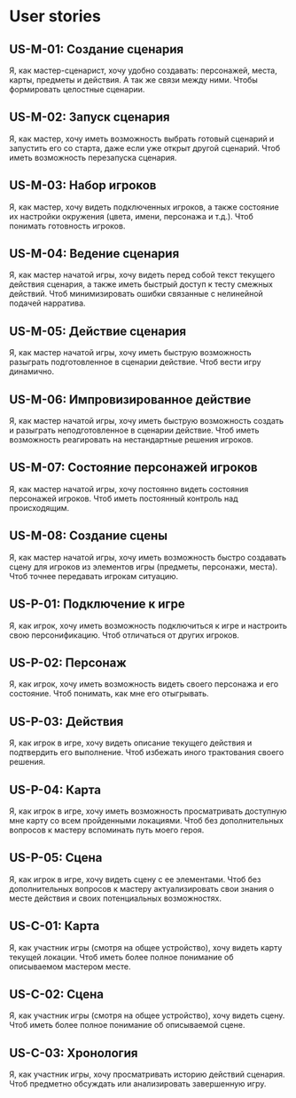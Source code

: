 # User stories

## US-M-01: Создание сценария

Я, как мастер-сценарист, хочу удобно создавать: персонажей, места, карты, предметы и действия. А так же связи между ними. Чтобы формировать целостные сценарии.

## US-M-02: Запуск сценария

Я, как мастер, хочу иметь возможность выбрать готовый сценарий и запустить его со старта, даже если уже открыт другой сценарий. Чтоб иметь возможность перезапуска сценария.

## US-M-03: Набор игроков

Я, как мастер, хочу видеть подключенных игроков, а также состояние их настройки окружения (цвета, имени, персонажа и т.д.). Чтоб понимать готовность игроков.

## US-M-04: Ведение сценария

Я, как мастер начатой игры, хочу видеть перед собой текст текущего действия сценария, а также иметь быстрый доступ к тесту смежных действий. Чтоб минимизировать ошибки связанные с нелинейной подачей нарратива.

## US-M-05: Действие сценария

Я, как мастер начатой игры, хочу иметь быструю возможность разыграть подготовленное в сценарии действие. Чтоб вести игру динамично.

## US-M-06: Импровизированное действие

Я, как мастер начатой игры, хочу иметь быструю возможность создать и разыграть неподготовленное в сценарии действие. Чтоб иметь возможность реагировать на нестандартные решения игроков.

## US-M-07: Состояние персонажей игроков

Я, как мастер начатой игры, хочу постоянно видеть состояния персонажей игроков. Чтоб иметь постоянный контроль над происходящим.

## US-M-08: Создание сцены

Я, как мастер начатой игры, хочу иметь возможность быстро создавать сцену для игроков из элементов игры (предметы, персонажи, места). Чтоб точнее передавать игрокам ситуацию.

## US-P-01: Подключение к игре

Я, как игрок, хочу иметь возможность подключиться к игре и настроить свою персонификацию. Чтоб отличаться от других игроков.

## US-P-02: Персонаж

Я, как игрок, хочу иметь возможность видеть своего персонажа и его состояние. Чтоб понимать, как мне его отыгрывать.

## US-P-03: Действия

Я, как игрок в игре, хочу видеть описание текущего действия и подтвердить его выполнение. Чтоб избежать иного трактования своего решения.

## US-P-04: Карта

Я, как игрок в игре, хочу иметь возможность просматривать доступную мне карту со всем пройденными локациями. Чтоб без дополнительных вопросов к мастеру вспоминать путь моего героя.

## US-P-05: Сцена

Я, как игрок в игре, хочу видеть сцену с ее элементами. Чтоб без дополнительных вопросов к мастеру актуализировать свои знания о месте действия и своих потенциальных возможностях.

## US-C-01: Карта

Я, как участник игры (смотря на общее устройство), хочу видеть карту текущей локации. Чтоб иметь более полное понимание об описываемом мастером месте.

## US-C-02: Сцена

Я, как участник игры (смотря на общее устройство), хочу видеть сцену. Чтоб иметь более полное понимание об описываемой сцене.

## US-C-03: Хронология

Я, как участник игры, хочу просматривать историю действий сценария. Чтоб предметно обсуждать или анализировать завершенную игру.